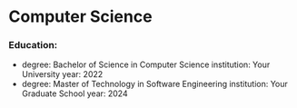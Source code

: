 # Computer Science

### Education:
  - degree: Bachelor of Science in Computer Science
    institution: Your University
    year: 2022
  - degree: Master of Technology in Software Engineering
    institution: Your Graduate School
    year: 2024
